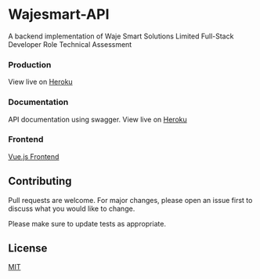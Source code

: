 # Wajesmart-API

A backend implementation of Waje Smart Solutions Limited Full-Stack Developer Role Technical 
Assessment


### Production

View live on [Heroku](wajesmart-api.herokuapp.com/)


### Documentation

API documentation using swagger. View live on [Heroku](wajesmart-api.herokuapp.com/api/docs/)



### Frontend

[Vue.js Frontend](https://github.com/Kolaposki/Wajesmart-Frontend)




## Contributing
Pull requests are welcome. For major changes, please open an issue first to discuss what you would like to change.

Please make sure to update tests as appropriate.

## License
[MIT](https://choosealicense.com/licenses/mit/)
